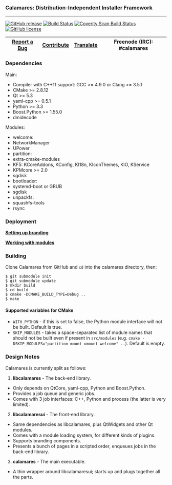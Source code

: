 ### Calamares: Distribution-Independent Installer Framework
---------

[![GitHub release](https://img.shields.io/github/release/calamares/calamares.svg)](https://github.com/calamares/calamares/releases)
[![Build Status](https://calamares.io/ci/buildStatus/icon?job=calamares-post_commit)](https://calamares.io/ci/job/calamares-post_commit/)
[![Coverity Scan Build Status](https://scan.coverity.com/projects/5389/badge.svg)](https://scan.coverity.com/projects/5389)
[![GitHub license](https://img.shields.io/github/license/calamares/calamares.svg)](https://github.com/calamares/calamares/blob/master/LICENSE)

| [Report a Bug](https://calamares.io/bugs/) | [Contribute](https://github.com/calamares/calamares/blob/master/HACKING.md) | [Translate](https://www.transifex.com/projects/p/calamares/) | Freenode (IRC): #calamares |
|:-----------------------------------------:|:----------------------:|:-----------------------:|:--------------------------:|

### Dependencies

Main:
* Compiler with C++11 support: GCC >= 4.9.0 or Clang >= 3.5.1
* CMake >= 2.8.12
* Qt >= 5.3
* yaml-cpp >= 0.5.1
* Python >= 3.3
* Boost.Python >= 1.55.0
* dmidecode

Modules:
* welcome:
 * NetworkManager
 * UPower
* partition:
 * extra-cmake-modules
 * KF5: KCoreAddons, KConfig, KI18n, KIconThemes, KIO, KService
 * KPMcore >= 2.0
 * sgdisk
* bootloader:
 * systemd-boot or GRUB
 * sgdisk
* unpackfs:
 * squashfs-tools
 * rsync


### Deployment
[__Setting up branding__](https://github.com/calamares/calamares/blob/master/src/branding/README.md)

[__Working with modules__](https://github.com/calamares/calamares/blob/master/src/modules/README.md)


### Building
Clone Calamares from GitHub and `cd` into the calamares directory, then:
```
$ git submodule init
$ git submodule update
$ mkdir build
$ cd build
$ cmake -DCMAKE_BUILD_TYPE=Debug ..
$ make
```

#### Supported variables for CMake
 * `WITH_PYTHON` - if this is set to false, the Python module interface will not be built. Default is true.
 * `SKIP_MODULES` - takes a space-separated list of module names that should not be built even if present in `src/modules` (e.g. `cmake -DSKIP_MODULES="partition mount umount welcome" ..`). Default is empty.

### Design Notes
Calamares is currently split as follows:
 1. __libcalamares__ - The back-end library.
   * Only depends on QtCore, yaml-cpp, Python and Boost.Python.
   * Provides a job queue and generic jobs.
   * Comes with 3 job interfaces: C++, Python and process (the latter is very limited).
 2. __libcalamaresui__ - The front-end library.
   * Same dependencies as libcalamares, plus QtWidgets and other Qt modules.
   * Comes with a module loading system, for different kinds of plugins.
   * Supports branding components.
   * Presents a bunch of pages in a scripted order, enqueues jobs in the back-end library.
 3. __calamares__ - The main executable.
   * A thin wrapper around libcalamaresui; starts up and plugs together all the parts.

